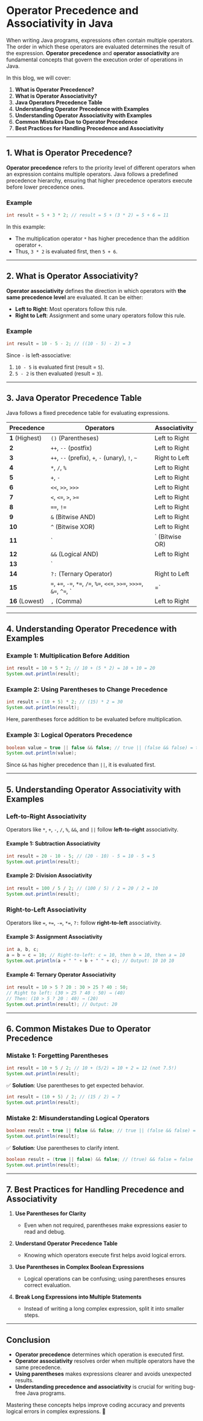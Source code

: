 # **Operator Precedence and Associativity in Java**

When writing Java programs, expressions often contain multiple operators. The order in which these operators are evaluated determines the result of the expression. **Operator precedence** and **operator associativity** are fundamental concepts that govern the execution order of operations in Java.

In this blog, we will cover:
1. **What is Operator Precedence?**
2. **What is Operator Associativity?**
3. **Java Operators Precedence Table**
4. **Understanding Operator Precedence with Examples**
5. **Understanding Operator Associativity with Examples**
6. **Common Mistakes Due to Operator Precedence**
7. **Best Practices for Handling Precedence and Associativity**

---

## **1. What is Operator Precedence?**
**Operator precedence** refers to the priority level of different operators when an expression contains multiple operators. Java follows a predefined precedence hierarchy, ensuring that higher precedence operators execute before lower precedence ones.

### **Example**
```java
int result = 5 + 3 * 2; // result = 5 + (3 * 2) = 5 + 6 = 11
```
In this example:
- The multiplication operator `*` has higher precedence than the addition operator `+`.
- Thus, `3 * 2` is evaluated first, then `5 + 6`.

---

## **2. What is Operator Associativity?**
**Operator associativity** defines the direction in which operators with **the same precedence level** are evaluated. It can be either:
- **Left to Right**: Most operators follow this rule.
- **Right to Left**: Assignment and some unary operators follow this rule.

### **Example**
```java
int result = 10 - 5 - 2; // ((10 - 5) - 2) = 3
```
Since `-` is left-associative:
1. `10 - 5` is evaluated first (result = `5`).
2. `5 - 2` is then evaluated (result = `3`).

---

## **3. Java Operator Precedence Table**
Java follows a fixed precedence table for evaluating expressions.

| Precedence | Operators              | Associativity |
|------------|------------------------|--------------|
| **1** (Highest) | `()` (Parentheses) | Left to Right |
| **2** | `++`, `--` (postfix) | Left to Right |
| **3** | `++`, `--` (prefix), `+`, `-` (unary), `!`, `~` | Right to Left |
| **4** | `*`, `/`, `%` | Left to Right |
| **5** | `+`, `-` | Left to Right |
| **6** | `<<`, `>>`, `>>>` | Left to Right |
| **7** | `<`, `<=`, `>`, `>=` | Left to Right |
| **8** | `==`, `!=` | Left to Right |
| **9** | `&` (Bitwise AND) | Left to Right |
| **10** | `^` (Bitwise XOR) | Left to Right |
| **11** | `|` (Bitwise OR) | Left to Right |
| **12** | `&&` (Logical AND) | Left to Right |
| **13** | `||` (Logical OR) | Left to Right |
| **14** | `?:` (Ternary Operator) | Right to Left |
| **15** | `=`, `+=`, `-=`, `*=`, `/=`, `%=`, `<<=`, `>>=`, `>>>=`, `&=`, `^=`, `|=` | Right to Left |
| **16** (Lowest) | `,` (Comma) | Left to Right |

---

## **4. Understanding Operator Precedence with Examples**
### **Example 1: Multiplication Before Addition**
```java
int result = 10 + 5 * 2; // 10 + (5 * 2) = 10 + 10 = 20
System.out.println(result);
```

### **Example 2: Using Parentheses to Change Precedence**
```java
int result = (10 + 5) * 2; // (15) * 2 = 30
System.out.println(result);
```
Here, parentheses force addition to be evaluated before multiplication.

### **Example 3: Logical Operators Precedence**
```java
boolean value = true || false && false; // true || (false && false) = true || false = true
System.out.println(value);
```
Since `&&` has higher precedence than `||`, it is evaluated first.

---

## **5. Understanding Operator Associativity with Examples**
### **Left-to-Right Associativity**
Operators like `*`, `+`, `-`, `/`, `%`, `&&`, and `||` follow **left-to-right** associativity.

#### **Example 1: Subtraction Associativity**
```java
int result = 20 - 10 - 5; // (20 - 10) - 5 = 10 - 5 = 5
System.out.println(result);
```

#### **Example 2: Division Associativity**
```java
int result = 100 / 5 / 2; // (100 / 5) / 2 = 20 / 2 = 10
System.out.println(result);
```

### **Right-to-Left Associativity**
Operators like `=`, `+=`, `-=`, `*=`, `?:` follow **right-to-left** associativity.

#### **Example 3: Assignment Associativity**
```java
int a, b, c;
a = b = c = 10; // Right-to-left: c = 10, then b = 10, then a = 10
System.out.println(a + " " + b + " " + c); // Output: 10 10 10
```

#### **Example 4: Ternary Operator Associativity**
```java
int result = 10 > 5 ? 20 : 30 > 25 ? 40 : 50;
// Right to left: (30 > 25 ? 40 : 50) → (40)
// Then: (10 > 5 ? 20 : 40) → (20)
System.out.println(result); // Output: 20
```

---

## **6. Common Mistakes Due to Operator Precedence**
### **Mistake 1: Forgetting Parentheses**
```java
int result = 10 + 5 / 2; // 10 + (5/2) = 10 + 2 = 12 (not 7.5!)
System.out.println(result);
```
✅ **Solution**: Use parentheses to get expected behavior.
```java
int result = (10 + 5) / 2; // (15 / 2) = 7
System.out.println(result);
```

### **Mistake 2: Misunderstanding Logical Operators**
```java
boolean result = true || false && false; // true || (false && false) = true
System.out.println(result);
```
✅ **Solution**: Use parentheses to clarify intent.
```java
boolean result = (true || false) && false; // (true) && false = false
System.out.println(result);
```

---

## **7. Best Practices for Handling Precedence and Associativity**
1. **Use Parentheses for Clarity**  
   - Even when not required, parentheses make expressions easier to read and debug.

2. **Understand Operator Precedence Table**  
   - Knowing which operators execute first helps avoid logical errors.

3. **Use Parentheses in Complex Boolean Expressions**  
   - Logical operations can be confusing; using parentheses ensures correct evaluation.

4. **Break Long Expressions into Multiple Statements**  
   - Instead of writing a long complex expression, split it into smaller steps.

---

## **Conclusion**
- **Operator precedence** determines which operation is executed first.
- **Operator associativity** resolves order when multiple operators have the same precedence.
- **Using parentheses** makes expressions clearer and avoids unexpected results.
- **Understanding precedence and associativity** is crucial for writing bug-free Java programs.

Mastering these concepts helps improve coding accuracy and prevents logical errors in complex expressions. 🚀